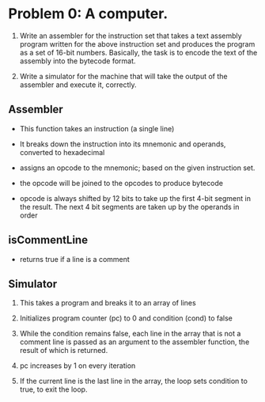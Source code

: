 # Problem 0: A computer.

1. Write an assembler for the instruction set that takes a text assembly program written for the above instruction set and produces the program as a set of 16-bit numbers. Basically, the task is to encode the text of the assembly into the bytecode format.

2. Write a simulator for the machine that will take the output of the assembler and execute it, correctly.


## Assembler

- This function takes an instruction (a single line)

- It breaks down the instruction into its mnemonic and operands, converted to hexadecimal

- assigns an opcode to the mnemonic; based on the given instruction set.

- the opcode will be joined to the opcodes to produce bytecode

- opcode is always shifted by 12 bits to take up the first 4-bit segment in the result. The next 4 bit segments are taken up by the operands in order 


## isCommentLine

- returns true if a line is a comment


## Simulator

1. This takes a program and breaks it to an array of lines

2. Initializes program counter (pc) to 0 and condition (cond) to false

3. While the condition remains false, each line in the array that is not a comment line is passed as an argument to the assembler function, the result of which is returned.

4. pc increases by 1 on every iteration

5. If the current line is the last line in the array, the loop sets condition to true, to exit the loop.



